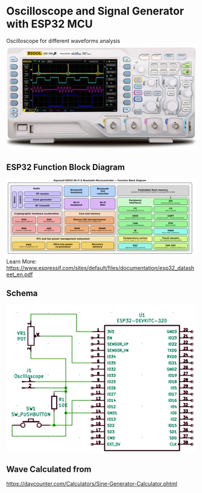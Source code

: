 # Oscilloscope and Signal Generator with ESP32 MCU
Oscilloscope for different waveforms analysis    
![Scope](rigol-scope.png)  

## ESP32 Function Block Diagram  

![esp32](ESP32.png)   
Learn More: https://www.espressif.com/sites/default/files/documentation/esp32_datasheet_en.pdf

## Schema  
![schema](waveform_generator.png)   
## Wave Calculated from  
 https://daycounter.com/Calculators/Sine-Generator-Calculator.phtml    

